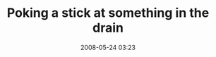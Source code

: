---
title: "Poking a stick at something in the drain"
date: 2008-05-24 03:23
location: Lake Phalen
picture: "/assets/camera-roll/2008/05/2008-05-24-poking-a-stick-at-something-in-the-drain/recon-2-025.jpg"
thumbnail: "/assets/camera-roll/2008/05/2008-05-24-poking-a-stick-at-something-in-the-drain/recon-2-025-thumbnail.jpg"
type: picture
tags:
  - drain
  - Recon 2
  - Lake Phalen
  - urban exploration
  - photograph
---